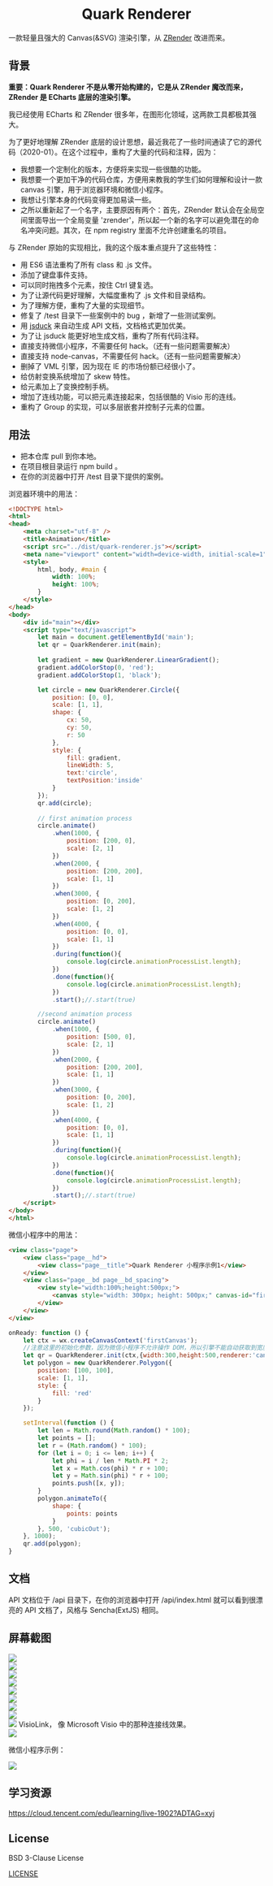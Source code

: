 <h1 align="center">Quark Renderer</h1>

一款轻量且强大的 Canvas(&SVG) 渲染引擎，从 [ZRender](https://github.com/ecomfe/zrender) 改进而来。

## 背景

**重要：Quark Renderer 不是从零开始构建的，它是从 ZRender 魔改而来，ZRender 是 ECharts 底层的渲染引擎。**

我已经使用 ECharts 和 ZRender 很多年，在图形化领域，这两款工具都极其强大。

为了更好地理解 ZRender 底层的设计思想，最近我花了一些时间通读了它的源代码（2020-01）。在这个过程中，重构了大量的代码和注释，因为：

- 我想要一个定制化的版本，方便将来实现一些很酷的功能。
- 我想要一个更加干净的代码仓库，方便用来教我的学生们如何理解和设计一款 canvas 引擎，用于浏览器环境和微信小程序。
- 我想让引擎本身的代码变得更加易读一些。
- 之所以重新起了一个名字，主要原因有两个：首先，ZRender 默认会在全局空间里面导出一个全局变量 'zrender'，所以起一个新的名字可以避免潜在的命名冲突问题。其次，在 npm registry 里面不允许创建重名的项目。

与 ZRender 原始的实现相比，我的这个版本重点提升了这些特性：
- 用 ES6 语法重构了所有 class 和 .js 文件。
- 添加了键盘事件支持。
- 可以同时拖拽多个元素，按住 Ctrl 键复选。
- 为了让源代码更好理解，大幅度重构了 .js 文件和目录结构。
- 为了理解方便，重构了大量的实现细节。
- 修复了 /test 目录下一些案例中的 bug ，新增了一些测试案例。
- 用 [jsduck](https://github.com/senchalabs/jsduck) 来自动生成 API 文档，文档格式更加优美。
- 为了让 jsduck 能更好地生成文档，重构了所有代码注释。
- 直接支持微信小程序，不需要任何 hack。（还有一些问题需要解决）
- 直接支持 node-canvas，不需要任何 hack。（还有一些问题需要解决）
- 删掉了 VML 引擎，因为现在 IE 的市场份额已经很小了。
- 给仿射变换系统增加了 skew 特性。
- 给元素加上了变换控制手柄。
- 增加了连线功能，可以把元素连接起来，包括很酷的 Visio 形的连线。
- 重构了 Group 的实现，可以多层嵌套并控制子元素的位置。

## 用法

- 把本仓库 pull 到你本地。
- 在项目根目录运行 npm build 。
- 在你的浏览器中打开 /test 目录下提供的案例。

浏览器环境中的用法：

```html
<!DOCTYPE html>
<html>
<head>
    <meta charset="utf-8" />
    <title>Animation</title>
    <script src="../dist/quark-renderer.js"></script>
    <meta name="viewport" content="width=device-width, initial-scale=1" />
    <style>
        html, body, #main {
            width: 100%;
            height: 100%;
        }
    </style>
</head>
<body>
    <div id="main"></div>
    <script type="text/javascript">
        let main = document.getElementById('main');
        let qr = QuarkRenderer.init(main);
        
        let gradient = new QuarkRenderer.LinearGradient();
        gradient.addColorStop(0, 'red');
        gradient.addColorStop(1, 'black');

        let circle = new QuarkRenderer.Circle({
            position: [0, 0],
            scale: [1, 1],
            shape: {
                cx: 50,
                cy: 50,
                r: 50
            },
            style: {
                fill: gradient,
                lineWidth: 5,
                text:'circle',
                textPosition:'inside'
            }
        });
        qr.add(circle);
        
        // first animation process
        circle.animate()
            .when(1000, {
                position: [200, 0],
                scale: [2, 1]
            })
            .when(2000, {
                position: [200, 200],
                scale: [1, 1]
            })
            .when(3000, {
                position: [0, 200],
                scale: [1, 2]
            })
            .when(4000, {
                position: [0, 0],
                scale: [1, 1]
            })
            .during(function(){
                console.log(circle.animationProcessList.length);
            })
            .done(function(){
                console.log(circle.animationProcessList.length);
            })
            .start();//.start(true)

        //second animation process
        circle.animate()
            .when(1000, {
                position: [500, 0],
                scale: [2, 1]
            })
            .when(2000, {
                position: [200, 200],
                scale: [1, 1]
            })
            .when(3000, {
                position: [0, 200],
                scale: [1, 2]
            })
            .when(4000, {
                position: [0, 0],
                scale: [1, 1]
            })
            .during(function(){
                console.log(circle.animationProcessList.length);
            })
            .done(function(){
                console.log(circle.animationProcessList.length);
            })
            .start();//.start(true)
    </script>
</body>
</html>
```

微信小程序中的用法：

```html
<view class="page">
    <view class="page__hd">
        <view class="page__title">Quark Renderer 小程序示例1</view>
    </view>
    <view class="page__bd page__bd_spacing">
        <view style="width:100%;height:500px;">
            <canvas style="width: 300px; height: 500px;" canvas-id="firstCanvas"></canvas>
        </view>
    </view>
</view>
```

```javascript
onReady: function () {
    let ctx = wx.createCanvasContext('firstCanvas');
    //注意这里的初始化参数，因为微信小程序不允许操作 DOM，所以引擎不能自动获取到宽度高度，这里需要手动传进去
    let qr = QuarkRenderer.init(ctx,{width:300,height:500,renderer:'canvas'});
    let polygon = new QuarkRenderer.Polygon({
        position: [100, 100],
        scale: [1, 1],
        style: {
            fill: 'red'
        }
    });

    setInterval(function () {
        let len = Math.round(Math.random() * 100);
        let points = [];
        let r = (Math.random() * 100);
        for (let i = 0; i <= len; i++) {
            let phi = i / len * Math.PI * 2;
            let x = Math.cos(phi) * r + 100;
            let y = Math.sin(phi) * r + 100;
            points.push([x, y]);
        }
        polygon.animateTo({
            shape: {
                points: points
            }
        }, 500, 'cubicOut');
    }, 1000);
    qr.add(polygon);
}
```

## 文档

API 文档位于 /api 目录下，在你的浏览器中打开 /api/index.html 就可以看到很漂亮的 API 文档了，风格与 Sencha(ExtJS) 相同。

## 屏幕截图

<img src="./docs/images/1.gif">
<br/>
<img src="./docs/images/2.gif">
<br/>
<img src="./docs/images/3.gif">
<br/>
<img src="./docs/images/5.gif">
<br/>
<img src="./docs/images/6.gif">
<br/>
<img src="./docs/images/7.gif">
<br/>
<img src="./docs/images/8.gif">
<br/>
<img src="./docs/images/9.gif">
<br/>
<img src="./docs/images/10.gif">
VisioLink， 像 Microsoft Visio 中的那种连接线效果。
<br/>
<img src="./docs/images/1.png">

微信小程序示例：

<img src="./docs/images/4.gif">

## 学习资源

[https://cloud.tencent.com/edu/learning/live-1902?ADTAG=xyj ](https://cloud.tencent.com/edu/learning/live-1902?ADTAG=xyj )


## License

BSD 3-Clause License

[LICENSE](./LICENSE)